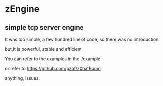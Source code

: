 # zEngine
## simple tcp server engine

It was too simple, a few hundred line of code, so there was no introduction

but,It is powerful, stable and efficient

You can refer to the examples in the ./example

or refer to https://github.com/pzqf/zChatRoom

anything, issues.